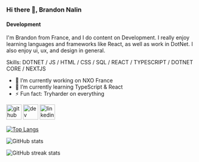 ### Hi there 👋, Brandon Nalin
#### Development

I'm Brandon from France, and I do content on Development. I really enjoy learning languages and frameworks like React, as well as work in DotNet. I also enjoy ui, ux, and design in general.

Skills: DOTNET / JS / HTML / CSS / SQL / REACT / TYPESCRIPT / DOTNET CORE / NEXTJS

- 🔭 I’m currently working on NXO France 
- 🌱 I’m currently learning TypeScript & React 
- ⚡ Fun fact: Tryharder on everything 


[<img src='https://cdn.jsdelivr.net/npm/simple-icons@3.0.1/icons/github.svg' alt='github' height='40'>](https://github.com/BrandonDev12345)  [<img src='https://cdn.jsdelivr.net/npm/simple-icons@3.0.1/icons/dev-dot-to.svg' alt='dev' height='40'>](https://dev.to/BrandonDev12345)  [<img src='https://cdn.jsdelivr.net/npm/simple-icons@3.0.1/icons/linkedin.svg' alt='linkedin' height='40'>](https://www.linkedin.com/in/brandon-nalin-0b2278269/)  

[![Top Langs](https://github-readme-stats.vercel.app/api/top-langs/?username=BrandonDev12345)](https://github.com/anuraghazra/github-readme-stats)

![GitHub stats](https://github-readme-stats.vercel.app/api?username=BrandonDev12345&show_icons=true)  

![GitHub streak stats](https://streak-stats.demolab.com/?user=BrandonDev12345)  

